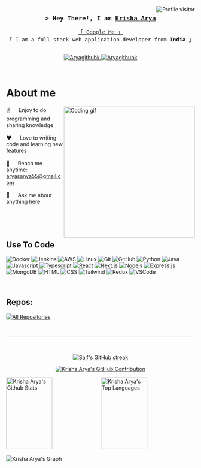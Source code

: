 <!--
<h2 align="center">
  Welcome to Krisha Arya World!
  <img src="https://media.giphy.com/media/hvRJCLFzcasrR4ia7z/giphy.gif" width="28">
</h2>
-->

<!--
<p align="center">
  <a href="https://github.com/Aryagithubk"><img src="https://readme-typing-svg.herokuapp.com/?lines=Self%20Taught%20Programmer;Front%20End%20Developer;1.5%2B%20years%20of%20coding%20experience;Always%20learning%20new%20things&center=true&width=380&height=45"></a>
</p>

 -->

<a href="https://komarev.com/ghpvc/?username=Aryagithubk">
  <img align="right" src="https://komarev.com/ghpvc/?username=Aryagithubk&label=Visitors&color=0e75b6&style=flat" alt="Profile visitor" />
</a>

<!-- Intro  -->
<h3 align="center">
        <samp>&gt; Hey There!, I am
                <b><a target="_blank" href="https://Aryagithubk.com">Krisha Arya</a></b>
        </samp>
</h3>

<p align="center"> 
  <samp>
    <a href="https://krisha-arya-portfolio.netlify.app">「 Google Me 」</a>
    <br>
    「 I am a full stack web application developer from <b>India</b> 」
    <br>
    <br>
  </samp>
</p>

<p align="center">
 <a href="https://krisha-arya-portfolio.netlify.app" target="blank">
  <img src="https://img.shields.io/badge/Website-DC143C?style=for-the-badge&logo=medium&logoColor=white" alt="Aryagithubk" />
 </a>
 <a href="https://www.linkedin.com/in/krisha-arya" target="_blank">
  <img src="https://img.shields.io/badge/LinkedIn-0077B5?style=for-the-badge&logo=linkedin&logoColor=white" alt="Aryagithubk"/>
 </a>
 <!-- <a href="https://dev.to/Aryagithubk" target="_blank">
  <img src="https://img.shields.io/badge/dev.to-0A0A0A?style=for-the-badge&logo=dev.to&logoColor=white" alt="Aryagithubk" />
 </a> -->
<!--  <a href="https://twitter.com/_Aryagithubk" target="_blank">
  <img src="https://img.shields.io/badge/Twitter-1DA1F2?style=for-the-badge&logo=twitter&logoColor=white" />
 </a> -->
<!--  <a href="https://instagram.com/_Aryagithubk" target="_blank">
  <img src="https://img.shields.io/badge/Instagram-fe4164?style=for-the-badge&logo=instagram&logoColor=white" alt="Aryagithubk" />
 </a>  -->
 
</p>
<br />

<!-- About Section -->

# About me

<p>
 <img align="right" width="350" src="/assets/programmer.gif" alt="Coding gif" />
  
 ✌️ &emsp; Enjoy to do programming and sharing knowledge <br/><br/>
 ❤️ &emsp; Love to writing code and learning new features<br/><br/>
 📧 &emsp; Reach me anytime: aryasanya55@gmail.com<br/><br/>
 💬 &emsp; Ask me about anything [here](https://github.com/Aryagithubk/Aryagithubk/issues)

</p>

<br/>
<br/>
<br/>

## Use To Code

![Docker](https://img.shields.io/badge/Docker-2496ED?style=for-the-badge&logo=docker&logoColor=white)
![Jenkins](https://img.shields.io/badge/Jenkins-D24939?style=for-the-badge&logo=jenkins&logoColor=white)
![AWS](https://img.shields.io/badge/Amazon_AWS-232F3E?style=for-the-badge&logo=amazon-aws&logoColor=FF9900)
![Linux](https://img.shields.io/badge/Linux-FCC624?style=for-the-badge&logo=linux&logoColor=black)
![Git](https://img.shields.io/badge/Git-F05032?style=for-the-badge&logo=git&logoColor=white)
![GitHub](https://img.shields.io/badge/GitHub-181717?style=for-the-badge&logo=github&logoColor=white)
![Python](https://img.shields.io/badge/Python-3776AB?style=for-the-badge&logo=python&logoColor=white)
![Java](https://img.shields.io/badge/Java-007396?style=for-the-badge&logo=java&logoColor=white)
![Javascript](https://img.shields.io/badge/Javascript-F0DB4F?style=for-the-badge&labelColor=black&logo=javascript&logoColor=F0DB4F)
![Typescript](https://img.shields.io/badge/Typescript-007acc?style=for-the-badge&labelColor=black&logo=typescript&logoColor=007acc)
![React](https://img.shields.io/badge/-React-61DBFB?style=for-the-badge&labelColor=black&logo=react&logoColor=61DBFB)
![Next.js](https://img.shields.io/badge/next.js-000000?style=for-the-badge&logo=nextdotjs&logoColor=white)
![Nodejs](https://img.shields.io/badge/Nodejs-3C873A?style=for-the-badge&labelColor=black&logo=node.js&logoColor=3C873A)
![Express.js](https://img.shields.io/badge/Express.js-000000?style=for-the-badge&logo=express&logoColor=white)
![MongoDB](https://img.shields.io/badge/MongoDB-4EA94B?style=for-the-badge&logo=mongodb&logoColor=white)
![HTML](https://img.shields.io/badge/HTML5-E34F26?style=for-the-badge&logo=html5&logoColor=white)
![CSS](https://img.shields.io/badge/CSS3-1572B6?style=for-the-badge&logo=css3&logoColor=white)
![Tailwind](https://img.shields.io/badge/Tailwind_CSS-092749?style=for-the-badge&logo=tailwindcss&logoColor=06B6D4&labelColor=000000)
![Redux](https://img.shields.io/badge/Redux-593D88?style=for-the-badge&logo=redux&logoColor=white)
![VSCode](https://img.shields.io/badge/Visual_Studio-0078d7?style=for-the-badge&logo=visual%20studio&logoColor=white)

<br/>

## Repos:

<p align="left">
  <a href="https://github.com/Aryagithubk?tab=repositories" target="_blank"><img alt="All Repositories" title="All Repositories" src="https://img.shields.io/badge/-All%20Repos-2962FF?style=for-the-badge&logo=koding&logoColor=white"/></a>
</p>

<br/>
<hr/>
<br/>

<p align="center">
  <a href="https://github.com/Aryagithubk">
    <img src="https://github-readme-streak-stats.herokuapp.com/?user=Aryagithubk&theme=radical&border=7F3FBF&background=0D1117" alt="Saif's GitHub streak"/>
  </a>
</p>

<p align="center">
  <a href="https://github.com/Aryagithubk">
    <img src="https://github-profile-summary-cards.vercel.app/api/cards/profile-details?username=Aryagithubk&theme=radical" alt="Krisha Arya's GitHub Contribution"/>
  </a>
</p>

<a> 
    <a href="https://github.com/Aryagithubk"><img alt="Krisha Arya's Github Stats" src="https://denvercoder1-github-readme-stats.vercel.app/api?username=Aryagithubk&show_icons=true&count_private=true&theme=react&border_color=7F3FBF&bg_color=0D1117&title_color=F85D7F&icon_color=F8D866" height="192px" width="49.5%"/></a>
  <a href="https://github.com/Aryagithubk"><img alt="Krisha Arya's Top Languages" src="https://denvercoder1-github-readme-stats.vercel.app/api/top-langs/?username=Aryagithubk&langs_count=8&layout=compact&theme=react&border_color=7F3FBF&bg_color=0D1117&title_color=F85D7F&icon_color=F8D866" height="192px" width="49.5%"/></a>
  <br/>
</a>

![Krisha Arya's Graph](https://github-readme-activity-graph.vercel.app/graph?username=Aryagithubk&custom_title=Krisha%20Arya%27s%20GitHub%20Activity%20Graph&bg_color=0D1117&color=7F3FBF&line=7F3FBF&point=7F3FBF&area_color=FFFFFF&title_color=FFFFFF&area=true)
